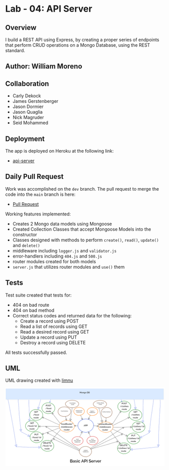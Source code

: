 # Lab - 04: API Server

## Overview

I build a REST API using Express, by creating a proper series of endpoints that perform CRUD operations on a Mongo Database, using the REST standard.

## Author: William Moreno

## Collaboration

- Carly Dekock
- James Gerstenberger
- Jason Dormier
- Jason Quaglia
- Nick Magruder
- Seid Mohammed

## Deployment

The app is deployed on Heroku at the following link:

- [api-server](https://williammoreno-api-server.herokuapp.com/)

## Daily Pull Request

Work was accomplished on the `dev` branch. The pull request to merge the code into the `main` branch is here:

- [Pull Request](https://github.com/William-Moreno/basic-api-server/pull/1)

Working features implemented:
- Creates 2 Mongo data models using Mongoose
- Created Collection Classes that accept Mongoose Models into the constructor
- Classes designed with methods to perform `create()`, `read()`, `update()` and `delete()`
- middleware including `logger.js` and `validator.js`
- error-handlers including `404.js` and `500.js`
- router modules created for both models
- `server.js` that utilizes router modules and `use()` them

## Tests

Test suite created that tests for:
  - 404 on bad route
  - 404 on bad method
  - Correct status codes and returned data for the following:
    - Create a record using POST
    - Read a list of records using GET
    - Read a desired record using GET
    - Update a record using PUT
    - Destroy a record using DELETE

All tests successfully passed.

## UML

UML drawing created with [limnu](https://limnu.com/)

![UML Diagram](./assets/lab-04-uml.PNG)